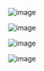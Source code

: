 ![image](https://github.com/user-attachments/assets/708fe2fa-74ce-4cff-88fd-e6a21df8af07)

![image](https://github.com/user-attachments/assets/4c967cc1-9fd5-40cb-b7e3-5aeefe3e8bae)

![image](https://github.com/user-attachments/assets/28c38caf-9485-4bfa-a163-26020bb0682f)

![image](https://github.com/user-attachments/assets/8e94a4ee-be54-4c24-ad7c-f3f35683da36)









